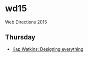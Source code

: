 # wd15
Web Directions 2015

## Thursday

* [Kap Watkins: Designing everything](thursday/kap_watkins.md)
